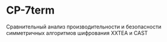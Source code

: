 # CP-7term
Сравнительный анализ производительности и безопасности симметричных алгоритмов шифрования XXTEA и CAST
